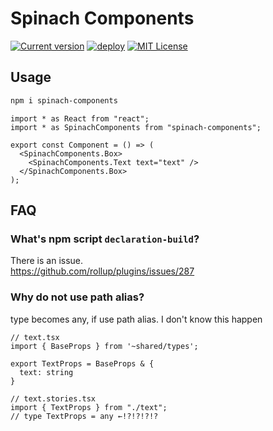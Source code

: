 # Spinach Components

[![Current version](https://badge.fury.io/js/spinach-components.svg?style=flat)](https://badge.fury.io/js/spinach-components)
[![deploy](https://img.shields.io/badge/deploy-🛳%20Ship.js-blue?style=flat)](https://github.com/algolia/shipjs)
[![MIT License](https://img.shields.io/badge/License-MIT-green.svg?style=flat)](https://opensource.org/licenses/MIT)

## Usage

```bash
npm i spinach-components
```

```tsx
import * as React from "react";
import * as SpinachComponents from "spinach-components";

export const Component = () => (
  <SpinachComponents.Box>
    <SpinachComponents.Text text="text" />
  </SpinachComponents.Box>
);
```

## FAQ

### What's npm script `declaration-build`?

There is an issue.  
https://github.com/rollup/plugins/issues/287

### Why do not use path alias?

type becomes any, if use path alias.
I don't know this happen

```tsx
// text.tsx
import { BaseProps } from '~shared/types';

export TextProps = BaseProps & {
  text: string
}
```

```tsx
// text.stories.tsx
import { TextProps } from "./text";
// type TextProps = any ←!?!?!?!?
```
